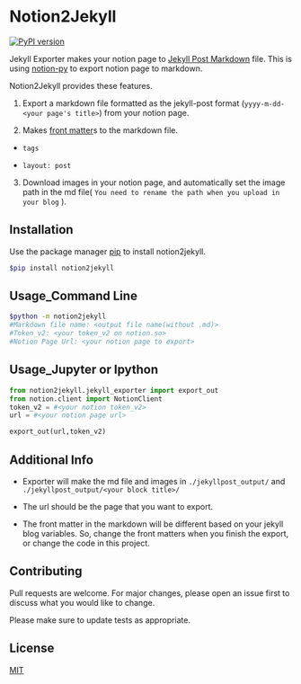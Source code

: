 # Notion2Jekyll
[![PyPI version](https://badge.fury.io/py/notion2jekyll.svg)](https://badge.fury.io/py/notion2jekyll)

Jekyll Exporter makes your notion page to [Jekyll Post Markdown](https://jekyllrb-ko.github.io/docs/posts/) file. This is using [notion-py](https://github.com/jamalex/notion-py) to export notion page to markdown.  

Notion2Jekyll provides these features.  

1. Export a markdown file formatted as the jekyll-post format (`yyyy-m-dd-<your page's title>`) from your notion page.

2. Makes [front matter](https://jekyllrb.com/docs/step-by-step/03-front-matter/)s to the markdown file.

  - `tags` 

  - `layout: post`

3. Download images in your notion page, and automatically set the image path in the md file( `You need to rename the path when you upload in your blog` ).

## Installation

Use the package manager [pip](https://pip.pypa.io/en/stable/) to install notion2jekyll.  

```Bash
$pip install notion2jekyll
```

## Usage_Command Line

```Bash
$python -m notion2jekyll
#Markdown file name: <output file name(without .md)>
#Token_v2: <your token_v2 on notion.so>
#Notion Page Url: <your notion page to export>
```

## Usage_Jupyter or Ipython

```Python
from notion2jekyll.jekyll_exporter import export_out
from notion.client import NotionClient
token_v2 = #<your notion token_v2>
url = #<your notion page url>

export_out(url,token_v2)
```

## Additional Info

- Exporter will make the md file and images in `./jekyllpost_output/` and `./jekyllpost_output/<your block title>/`

- The url should be the page that you want to export.

- The front matter in the markdown will be different based on your jekyll blog variables. So, change the front matters when you finish the export, or change the code in this project.

## Contributing

Pull requests are welcome. For major changes, please open an issue first to discuss what you would like to change.  

Please make sure to update tests as appropriate.  

## License

[MIT](https://choosealicense.com/licenses/mit/)  
